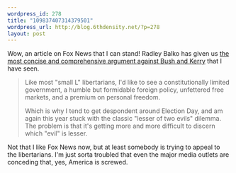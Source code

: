 ```yaml
--- 
wordpress_id: 278
title: "109837407314379501"
wordpress_url: http://blog.6thdensity.net/?p=278
layout: post
---
```

Wow, an article on Fox News that I can stand!  Radley Balko has given us <a href="http://www.foxnews.com/story/0,2933,136114,00.html">the most concise and comprehensive argument against Bush and Kerry</a> that I have seen.<blockquote>Like most "small L" libertarians, I'd like to see a constitutionally limited government, a humble but formidable foreign policy, unfettered free markets, and a premium on personal freedom. 

Which is why I tend to get despondent around Election Day, and am again this year stuck with the classic "lesser of two evils" dilemma. The problem is that it's getting more and more difficult to discern which "evil" is lesser.</blockquote>Not that I like Fox News now, but at least somebody is trying to appeal to the libertarians.  I'm just sorta troubled that even the major media outlets are conceding that, yes, America is screwed.
